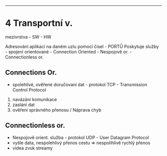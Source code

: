 ---

# 4 Transportní v.
mezivrstva
		- SW
		-  HW

Adresování aplikací na daném uzlu pomocí čísel - PORTŮ
Poskytuje služby
							- spojení orientované - Connection Oriented
							- Nespojově or. - Connectionless or.

## Connections Or. 
- spolehlivé, ověřené doručovaní dat - protokol TCP - Transmission Control Protocol

1. navázání komunikace
2. zaslání dat
3. ověření správného přenosu / Náprava chyb

## Connectionless or.
- Nespojově orient. služba - protokol UDP - User Datagram Protocol
- vyšle data, nespolehlivý přenos cestu => nespolihlivě rychlý přenos
- videa zvuk streamy